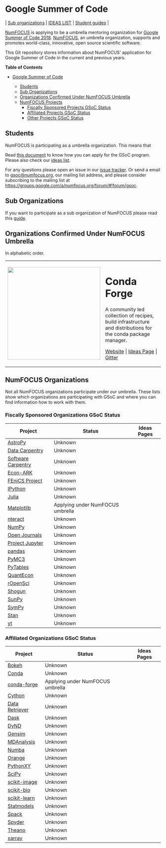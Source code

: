 # Google Summer of Code

| [Sub organizations](https://github.com/numfocus/gsoc/tree/update-docs#sub-organizations) | [IDEAS LIST][IL] | [Student guides][CONTRIBUTING]  |

[NumFOCUS][] is applying to be a umbrella mentoring organization
for [Google Summer of Code 2018][GSoC]. [NumFOCUS][], an umbrella organization,
supports and promotes world-class, innovative, open source scientific software.

<!--
This Git repository stores information about NumFOCUS' participation in
Google Summer of Code 2018 program and previous editions.
-->

This Git repository stores information about NumFOCUS'
application for Google Summer of Code in the current and previous years.

<!-- markdown-toc start - Don't edit this section. Run M-x markdown-toc-generate-toc again -->
**Table of Contents**

- [Google Summer of Code](#google-summer-of-code)

    - [Students](#students)
    - [Sub Organizations](#sub-organizations)
    - [Organizations Confirmed Under NumFOCUS Umbrella](#organizations-confirmed-under-numfocus-umbrella)
    - [NumFOCUS Projects](#numfocus-projects)
        - [Fiscally Sponsored Projects GSoC Status](#fiscally-sponsored-projects-gsoc-status)
        - [Affiliated Projects GSoC Status](#affiliated-projects-gsoc-status)
        - [Other Projects GSoC Status](#other-projects-gsoc-status)

<!-- markdown-toc end -->

## Students 

NumFOCUS is participating as a umbrella organization. This means that 

Read [this document][CONTRIBUTING] to know how you can apply for the
GSoC program. Please also check our [ideas list][IL].

For any questions please open an issue in our [issue tracker][issues].
Or send a email to gsoc@numfocus.org, our mailing list address, and
please consider subscribing to the mailing list at
https://groups.google.com/a/numfocus.org/forum/#!forum/gsoc.

## Sub Organizations

If you want to participate as a sub organization of NumFOCUS please read
this [guide](CONTRIBUTING-mentors.md).

## Organizations Confirmed Under NumFOCUS Umbrella

<!-- 
The list should contain for each project.
 - A short description 
 - link to their website
 - link to ideas page
 - link how to best contact them
 - link to beginners guide
-->

In alphabetic order.

<table>

  <tr>
    <td>
      <img width="300px" src="https://avatars2.githubusercontent.com/u/11897326?v=3&s=200"/>
    </td>
    <td>
       <h1>Conda Forge</h1>
       <p>
        A community led collection of recipes, build infrastructure and distributions for the conda package manager.
       </p>
       <p>
         <a href="https://conda-forge.github.io/">Website</a>  | <a href="https://docs.google.com/document/d/1KSQvcP3Hxr60IhV-_dcGIb4IkmAEeAXNIqdX_2sqYoM">Ideas Page</a> | <a href="https://gitter.im/conda-forge/conda-forge.github.io">Gitter</a>
       </p>
    </td>
  </tr>
  
</table>

## NumFOCUS Organizations

Not all NumFOCUS organizations participate under our umbrella. These lists show
which organizations are participating with GSoC and where you can find
information how to work with them.

### Fiscally Sponsored Organizations GSoC Status


| Project                         | Status                           | Ideas Pages |
| -------                         | ------                           | ----------- |
| [AstroPy]                       | Unknown                          |             |
| [Data Carpentry][DataCarpentry] | Unknown                          |             |
| [Software Carpentry][SCF]       | Unknown                          |             |
| [Econ-ARK][Econ-ARK]            | Unknown                          |             |
| [FEniCS Project][FEniCSproject] | Unknown                          |             |
| [IPython]                       | Unknown                          |             |
| [Julia]                         | Unknown                          |             |
| [Matplotlib]                    | Applying under NumFOCUS umbrella |             |
| [nteract]                       | Unknown                          |             |
| [NumPy]                         | Unknown                          |             |
| [Open Journals][theoj]          | Unknown                          |             |
| [Project Jupyter][Jupyter]      | Unknown                          |             |
| [pandas]                        | Unknown                          |             |
| [PyMC3](pymc3)                  | Unknown                          |             |
| [PyTables]                      | Unknown                          |             |
| [QuantEcon]                     | Unknown                          |             |
| [rOpenSci]                      | Unknown                          |             |
| [Shogun]                        | Unknown                          |             |
| [SunPy]                         | Unknown                          |             |
| [SymPy]                         | Unknown                          |             |
| [Stan]                          | Unknown                          |             |
| [yt]                            | Unknown                          |             |

### Affiliated Organizations GSoC Status

| Project              | Status                           | Ideas Pages |
| -------              | ------                           | ----------- |
| [Bokeh]              | Unknown                          |             |
| [Conda]              | Unknown                          |             |
| [conda-forge]        | Applying under NumFOCUS umbrella |             |
| [Cython]             | Unknown                          |             |
| [Data Retriever][DR] | Unknown                          |             |
| [Dask]               | Unknown                          |             |
| [DyND]               | Unknown                          |             |
| [Gensim]             | Unknown                          |             |
| [MDAnalysis]         | Unknown                          |             |
| [Numba]              | Unknown                          |             |
| [Orange]             | Unknown                          |             |
| [PythonXY]           | Unknown                          |             |
| [SciPy]              | Unknown                          |             |
| [scikit-image]       | Unknown                          |             |
| [scikit-bio]         | Unknown                          |             |
| [scikit-learn]       | Unknown                          |             |
| [Statmodels]         | Unknown                          |             |
| [Spack]              | Unknown                          |             |
| [Spyder]             | Unknown                          |             |
| [Theano]             | Unknown                          |             |
| [xarray]             | Unknown                          |             |



[AstroPy]: http://www.astropy.org/
[Bokeh]: http://bokeh.pydata.org/
[CONTRIBUTING]: CONTRIBUTING-students.md
[Conda]: https://github.com/conda/conda
[conda-forge]: https://conda-forge.org
[Cython]: http://cython.org/
[CF]: https://conda-forge.github.io/
[Dask]: http://dask.pydata.org/
[DataCarpentry]: http://datacarpentry.org/
[DR]: http://www.data-retriever.org/
[DyND]: http://libdynd.org/
[Econ-ARK]: https://econ-ark.github.io/HARK/
[FEniCSproject]: https://fenicsproject.org/
[Gensim]: https://radimrehurek.com/gensim/
[GSoC]: https://summerofcode.withgoogle.com/
[IL]: 2018/ideas-list.md
[IPython]: http://ipython.org/
[issues]: https://github.com/numfocus/gsoc/issues
[Julia]: http://julialang.org/
[Jupyter]: http://jupyter.org/
[Matplotlib]: http://matplotlib.sourceforge.net/
[MDAnalysis]: http://mdanalysis.org
[Numba]: http://numba.pydata.org/
[NumFOCUS-Projects]: http://numfocus.org/projects/index.html
[NumFOCUS]: http://numfocus.org/
[NumPy]: http://numpy.scipy.org/
[nteract]: https://nteract.io/
[theoj]: http://www.theoj.org
[Orange]: http://orange.biolab.si/
[pandas]: http://pandas.pydata.org/
[PyTables]: http://pytables.github.com/
[PythonXY]: http://code.google.com/p/pythonxy/wiki/Welcome
[rOpenSci]: http://ropensci.org/
[quantecon]: http://quantecon.org/
[SCF]: http://software-carpentry.org/scf/index.html
[scikit-bio]: http://scikit-bio.org/
[scikit-image]: http://scikit-image.org/
[scikit-learn]: http://scikit-learn.org/stable/
[SciPy]: http://www.scipy.org/
[SoftwareCarpentry]: http://software-carpentry.org/
[Spack]: https://spack.io
[Spyder]: http://code.google.com/p/spyderlib/
[Statmodels]: http://statsmodels.sourceforge.net/
[Stan]: http://mc-stan.org/
[Shogun]: http://www.shogun-toolbox.org
[SunPy]: http://sunpy.org
[SymPy]: http://sympy.org
[Theano]: http://deeplearning.net/software/theano/
[xarray]: http://xarray.pydata.org/
[yt]: http://yt-project.org/
